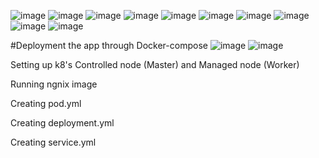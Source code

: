 ![image](https://github.com/user-attachments/assets/020d6d19-06df-46fd-8d31-ea110dd1ea7e)
![image](https://github.com/user-attachments/assets/bcfd2022-6ed3-46eb-9af2-48da1848462c)
![image](https://github.com/user-attachments/assets/407c81ed-b573-48e4-a310-d358cc9fe92e)
![image](https://github.com/user-attachments/assets/094fa8b4-4a19-480e-880e-2cf6e6d7b953)
![image](https://github.com/user-attachments/assets/304a3c2b-c42c-4eb8-8e0f-9d7f27a37347)
![image](https://github.com/user-attachments/assets/0a6f9d7a-4e78-4783-aff5-658ce591040d)
![image](https://github.com/user-attachments/assets/18255ccf-5902-43ce-a3aa-6d7f548cba51)
![image](https://github.com/user-attachments/assets/1279a024-cbd1-4bdd-84f9-bcf248698789)
![image](https://github.com/user-attachments/assets/cb48978c-f642-4846-be4b-e34fc2b1835e)
![image](https://github.com/user-attachments/assets/7b6330be-aa94-473f-99a6-bdd9a020933c)


#Deployment the app through Docker-compose
![image](https://github.com/user-attachments/assets/8ef0d8d0-40e5-4ecd-8858-15292ed0b572)
![image](https://github.com/user-attachments/assets/4f76cd6f-2aff-430e-8d0d-ea72879b6de8)




Setting up k8's Controlled node (Master) and Managed node (Worker)






Running ngnix image


Creating pod.yml




Creating deployment.yml




Creating service.yml










